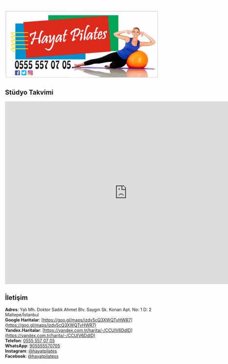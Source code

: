 ![](logo.jpg)

## Stüdyo Takvimi

<iframe src="https://calendar.google.com/calendar/embed?src=hayatpilates%40gmail.com&ctz=Europe%2FIstanbul" style="border: 0" width="800" height="600" frameborder="0" scrolling="no"></iframe>

## İletişim

**Adres**: Yalı Mh. Doktor Sadık Ahmet Blv. Saygın Sk. Konan Apt. No: 1 D: 2 Maltepe/İstanbul<br />
**Google Haritalar**: [https://goo.gl/maps/izdv5cQ3XWQTvHWR7](https://goo.gl/maps/izdv5cQ3XWQTvHWR7)<br />
**Yandex.Haritalar**: [https://yandex.com.tr/harita/-/CCUIV6DdlD](https://yandex.com.tr/harita/-/CCUIV6DdlD)<br />
**Telefon**: [0555 557 07 05](tel:905555770705)<br />
**WhatsApp**: [905555570705](https://wa.me/905555570705)<br />
**Instagram**: [@hayatpilates](https://www.instagram.com/hayatpilates/)<br />
**Facebook**: [@hayatpilatess](https://www.facebook.com/hayatpilatess)<br />
